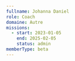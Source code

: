 ```yaml
---
fullname: Johanna Daniel
role: Coach
domaine: Autre
missions:
  - start: 2023-01-05
    end: 2025-02-05
    status: admin
memberType: beta
---
```

